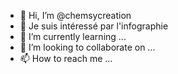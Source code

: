 - 👋 Hi, I’m @chemsycreation
- 👀 Je suis intéressé par l'infographie
- 🌱 I’m currently learning ...
- 💞️ I’m looking to collaborate on ...
- 📫 How to reach me ...

<!---
chemsycreation/chemsycreation is a ✨ special ✨ repository because its `README.md` (this file) appears on your GitHub profile.
You can click the Preview link to take a look at your changes.
--->
